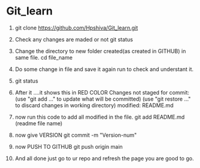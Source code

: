 # Git_learn



1. git clone https://github.com/Hpshiva/Git_learn.git 

2. Check any changes are maded or not 
    git status

3. Change the directory to new folder created(as created in GITHUB) in same file.
    cd file_name

4. Do some change in file and save it again run to check and understant it.
5.   git status

6. After it ....it shows this in RED COLOR
    Changes not staged for commit:
    (use "git add <file>..." to update what will be committed)
    (use "git restore <file>..." to discard changes in working directory)
        modified:   README.md

7. now run this code to add all modified in the file.
    git add README.md (readme file name)

8. now give VERSION 
    git commit -m "Version-num"

9. now PUSH TO GITHUB 
    git push origin main

10. And all done just go to ur repo and refresh the page you are good to go.

